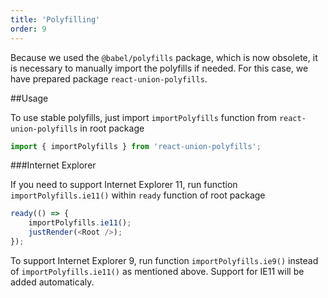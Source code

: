 ```yaml
---
title: 'Polyfilling'
order: 9
---
```


Because we used the `@babel/polyfills` package, which is now obsolete, it is necessary to manually import the polyfills if needed.
For this case, we have prepared package `react-union-polyfills`.

##Usage

To use stable polyfills, just import `importPolyfills` function from `react-union-polyfills` in root package

```js
import { importPolyfills } from 'react-union-polyfills';
```

###Internet Explorer

If you need to support Internet Explorer 11, run function `importPolyfills.ie11()` within `ready` function of root package

```js
ready(() => {
	importPolyfills.ie11();
	justRender(<Root />);
});
```

To support Internet Explorer 9, run function `importPolyfills.ie9()` instead of `importPolyfills.ie11()` as mentioned above. Support for IE11 will be added automaticaly.
